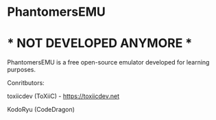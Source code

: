 # PhantomersEMU

# * NOT DEVELOPED ANYMORE * 



PhantomersEMU is a free open-source emulator developed for learning purposes.

Conritbutors:

toxiicdev (ToXiiC) - https://toxiicdev.net

KodoRyu (CodeDragon)

